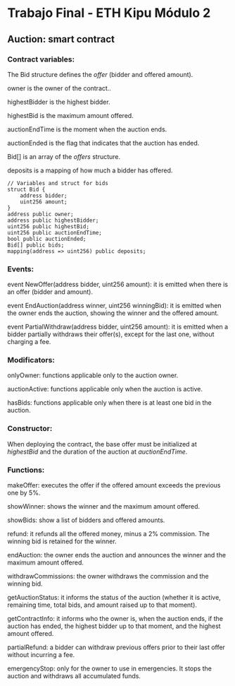 # Trabajo Final - ETH Kipu Módulo 2

## Auction: smart contract

### Contract variables:

The Bid structure defines the *offer* (bidder and offered amount).

owner is the owner of the contract..

highestBidder is the highest bidder.

highestBid is the maximum amount offered.

auctionEndTime is the moment when the auction ends.

auctionEnded is the flag that indicates that the auction has ended.

Bid[] is an array of the *offers* structure.

deposits is a mapping of how much a bidder has offered.

    // Variables and struct for bids
    struct Bid {
        address bidder;
        uint256 amount;
    } 
    address public owner;
    address public highestBidder;
    uint256 public highestBid;
    uint256 public auctionEndTime;
    bool public auctionEnded;
    Bid[] public bids;
    mapping(address => uint256) public deposits;

### Events:

event NewOffer(address bidder, uint256 amount): it is emitted when there is an offer (bidder and amount).

event EndAuction(address winner, uint256 winningBid): it is emitted when the owner ends the auction, showing the winner and the offered amount.

event PartialWithdraw(address bidder, uint256 amount): it is emitted when a bidder partially withdraws their offer(s), except for the last one, without charging a fee.

### Modificators:

onlyOwner: functions applicable only to the auction owner.

auctionActive: functions applicable only when the auction is active.

hasBids: functions applicable only when there is at least one bid in the auction.

### Constructor:

When deploying the contract, the base offer must be initialized at *highestBid* and the duration of the auction at *auctionEndTime*.
    
### Functions:

makeOffer: executes the offer if the offered amount exceeds the previous one by 5%.

showWinner: shows the winner and the maximum amount offered.

showBids: show a list of bidders and offered amounts.

refund: it refunds all the offered money, minus a 2% commission. The winning bid is retained for the winner.

endAuction: the owner ends the auction and announces the winner and the maximum amount offered.

withdrawCommissions: the owner withdraws the commission and the winning bid.

getAuctionStatus: it informs the status of the auction (whether it is active, remaining time, total bids, and amount raised up to that moment).

getContractInfo: it informs who the owner is, when the auction ends, if the auction has ended, the highest bidder up to that moment, and the highest amount offered.

partialRefund: a bidder can withdraw previous offers prior to their last offer without incurring a fee.

emergencyStop: only for the owner to use in emergencies. It stops the auction and withdraws all accumulated funds.

<!---
[Dirección del contrato en Sepolia](https://sepolia.etherscan.io/address/)
--->
